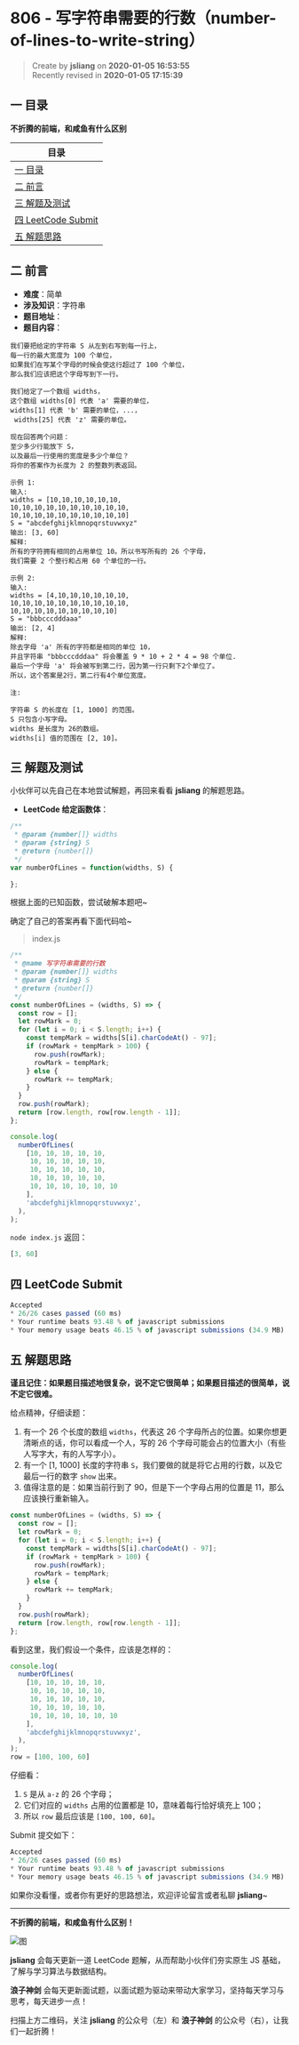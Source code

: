 806 - 写字符串需要的行数（number-of-lines-to-write-string）
===

> Create by **jsliang** on **2020-01-05 16:53:55**  
> Recently revised in **2020-01-05 17:15:39**

## 一 目录

**不折腾的前端，和咸鱼有什么区别**

| 目录 |
| --- | 
| [一 目录](#chapter-one) | 
| [二 前言](#chapter-two) |
| [三 解题及测试](#chapter-three) |
| [四 LeetCode Submit](#chapter-four) |
| [五 解题思路](#chapter-five) |

## 二 前言



* **难度**：简单
* **涉及知识**：字符串
* **题目地址**：
* **题目内容**：

```
我们要把给定的字符串 S 从左到右写到每一行上，
每一行的最大宽度为 100 个单位，
如果我们在写某个字母的时候会使这行超过了 100 个单位，
那么我们应该把这个字母写到下一行。

我们给定了一个数组 widths，
这个数组 widths[0] 代表 'a' 需要的单位，
widths[1] 代表 'b' 需要的单位，...，
 widths[25] 代表 'z' 需要的单位。

现在回答两个问题：
至少多少行能放下 S，
以及最后一行使用的宽度是多少个单位？
将你的答案作为长度为 2 的整数列表返回。

示例 1:
输入: 
widths = [10,10,10,10,10,10,
10,10,10,10,10,10,10,10,10,10,
10,10,10,10,10,10,10,10,10,10]
S = "abcdefghijklmnopqrstuvwxyz"
输出: [3, 60]
解释: 
所有的字符拥有相同的占用单位 10。所以书写所有的 26 个字母，
我们需要 2 个整行和占用 60 个单位的一行。

示例 2:
输入: 
widths = [4,10,10,10,10,10,10,
10,10,10,10,10,10,10,10,10,10,
10,10,10,10,10,10,10,10,10]
S = "bbbcccdddaaa"
输出: [2, 4]
解释: 
除去字母 'a' 所有的字符都是相同的单位 10，
并且字符串 "bbbcccdddaa" 将会覆盖 9 * 10 + 2 * 4 = 98 个单位.
最后一个字母 'a' 将会被写到第二行，因为第一行只剩下2个单位了。
所以，这个答案是2行，第二行有4个单位宽度。
 
注:

字符串 S 的长度在 [1, 1000] 的范围。
S 只包含小写字母。
widths 是长度为 26的数组。
widths[i] 值的范围在 [2, 10]。
```

## 三 解题及测试



小伙伴可以先自己在本地尝试解题，再回来看看 **jsliang** 的解题思路。

* **LeetCode 给定函数体**：

```js
/**
 * @param {number[]} widths
 * @param {string} S
 * @return {number[]}
 */
var numberOfLines = function(widths, S) {
    
};
```

根据上面的已知函数，尝试破解本题吧~

确定了自己的答案再看下面代码哈~

> index.js

```js
/**
 * @name 写字符串需要的行数
 * @param {number[]} widths
 * @param {string} S
 * @return {number[]}
 */
const numberOfLines = (widths, S) => {
  const row = [];
  let rowMark = 0;
  for (let i = 0; i < S.length; i++) {
    const tempMark = widths[S[i].charCodeAt() - 97];
    if (rowMark + tempMark > 100) {
      row.push(rowMark);
      rowMark = tempMark;
    } else {
      rowMark += tempMark;
    }
  }
  row.push(rowMark);
  return [row.length, row[row.length - 1]];
};

console.log(
  numberOfLines(
    [10, 10, 10, 10, 10,
     10, 10, 10, 10, 10,
     10, 10, 10, 10, 10,
     10, 10, 10, 10, 10,
     10, 10, 10, 10, 10, 10
    ],
    'abcdefghijklmnopqrstuvwxyz',
  ),
);
```

`node index.js` 返回：

```js
[3, 60]
```

## 四 LeetCode Submit



```js
Accepted
* 26/26 cases passed (60 ms)
* Your runtime beats 93.48 % of javascript submissions
* Your memory usage beats 46.15 % of javascript submissions (34.9 MB)
```

## 五 解题思路



**谨且记住：如果题目描述地很复杂，说不定它很简单；如果题目描述的很简单，说不定它很难。**

给点精神，仔细读题：

1. 有一个 26 个长度的数组 `widths`，代表这 26 个字母所占的位置。如果你想更清晰点的话，你可以看成一个人，写的 26 个字母可能会占的位置大小（有些人写字大，有的人写字小）。
2. 有一个 [1, 1000] 长度的字符串 `S`，我们要做的就是将它占用的行数，以及它最后一行的数字 `show` 出来。
3. 值得注意的是：如果当前行到了 90，但是下一个字母占用的位置是 11，那么应该换行重新输入。

```js
const numberOfLines = (widths, S) => {
  const row = [];
  let rowMark = 0;
  for (let i = 0; i < S.length; i++) {
    const tempMark = widths[S[i].charCodeAt() - 97];
    if (rowMark + tempMark > 100) {
      row.push(rowMark);
      rowMark = tempMark;
    } else {
      rowMark += tempMark;
    }
  }
  row.push(rowMark);
  return [row.length, row[row.length - 1]];
};
```

看到这里，我们假设一个条件，应该是怎样的：

```js
console.log(
  numberOfLines(
    [10, 10, 10, 10, 10,
     10, 10, 10, 10, 10,
     10, 10, 10, 10, 10,
     10, 10, 10, 10, 10,
     10, 10, 10, 10, 10, 10
    ],
    'abcdefghijklmnopqrstuvwxyz',
  ),
);
row = [100, 100, 60]
```

仔细看：

1. `S` 是从 `a-z` 的 26 个字母；
2. 它们对应的 `widths` 占用的位置都是 10，意味着每行恰好填充上 100；
3. 所以 `row` 最后应该是 `[100, 100, 60]`。

Submit 提交如下：

```js
Accepted
* 26/26 cases passed (60 ms)
* Your runtime beats 93.48 % of javascript submissions
* Your memory usage beats 46.15 % of javascript submissions (34.9 MB)
```

如果你没看懂，或者你有更好的思路想法，欢迎评论留言或者私聊 **jsliang**~

---

**不折腾的前端，和咸鱼有什么区别！**

![图](../../../public-repertory/img/z-index-small.png)

**jsliang** 会每天更新一道 LeetCode 题解，从而帮助小伙伴们夯实原生 JS 基础，了解与学习算法与数据结构。

**浪子神剑** 会每天更新面试题，以面试题为驱动来带动大家学习，坚持每天学习与思考，每天进步一点！

扫描上方二维码，关注 **jsliang** 的公众号（左）和 **浪子神剑** 的公众号（右），让我们一起折腾！

